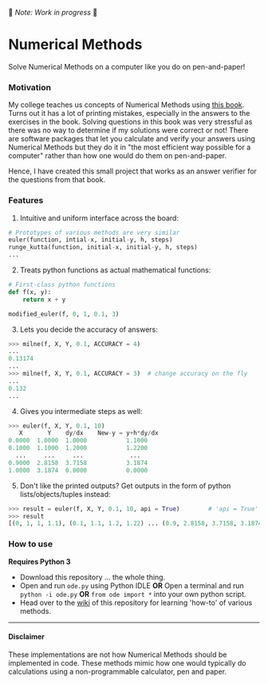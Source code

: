 🚧 *Note: Work in progress* 🚧

# Numerical Methods 

Solve Numerical Methods on a computer like you do on pen-and-paper!

### Motivation

My college teaches us concepts of Numerical Methods using [this book](https://khannapublishers.in/index.php?route=product/product&manufacturer_id=90&product_id=244). Turns out it has a lot of printing mistakes, especially in the answers to the exercises in the book. Solving questions in this book was very stressful as there was no way to determine if my solutions were correct or not! There are software packages that let you calculate and verify your answers using Numerical Methods but they do it in "the most efficient way possible for a computer" rather than how one would do them on pen-and-paper.

Hence, I have created this small project that works as an answer verifier for the questions from that book.

### Features

1. Intuitive and uniform interface across the board:

```python
# Prototypes of various methods are very similar
euler(function, intial-x, initial-y, h, steps)
runge_kutta(function, initial-x, initial-y, h, steps)
...
```

2. Treats python functions as actual mathematical functions:

```python
# First-class python functions
def f(x, y):
	return x + y

modified_euler(f, 0, 1, 0.1, 3)
```

3. Lets you decide the accuracy of answers:

```python
>>> milne(f, X, Y, 0.1, ACCURACY = 4)
...
0.13174
...
>>> milne(f, X, Y, 0.1, ACCURACY = 3)  # change accuracy on the fly
...
0.132
...
```

4. Gives you intermediate steps as well:

```python
>>> euler(f, X, Y, 0.1, 10)
   X       Y    dy/dx    New-y = y+h*dy/dx
0.0000  1.0000  1.0000           1.1000
0.1000  1.1000  1.2000           1.2200
  ...     ...     ...             ...
0.9000  2.8158  3.7158           3.1874
1.0000  3.1874  0.0000           0.0000
```

5. Don't like the printed outputs? Get outputs in the form of python lists/objects/tuples instead:

```python
>>> result = euler(f, X, Y, 0.1, 10, api = True)		# 'api = True' works on all methods!
>>> result
[(0, 1, 1, 1.1), (0.1, 1.1, 1.2, 1.22) ... (0.9, 2.8158, 3.7158, 3.1874), (1.0, 3.1874, 0, 0)]
```

### How to use

**Requires Python 3**

- Download this repository ... the whole thing.
- Open and run `ode.py` using Python IDLE **OR** Open a terminal and run `python -i ode.py` **OR** `from ode import *` into your own python script.
- Head over to the [wiki](https://github.com/utk-dev/ode/wiki) of this repository for learning 'how-to' of various methods.

------

#### Disclaimer

These implementations are not how Numerical Methods should be implemented in code. These methods mimic how one would typically do calculations using a non-programmable calculator, pen and paper. 